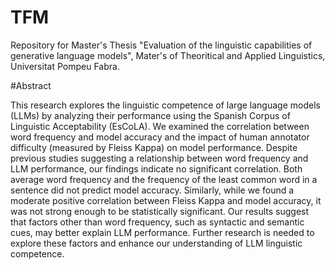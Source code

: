 # TFM
Repository for Master's Thesis "Evaluation of the linguistic capabilities of generative language models", Mater's of Theoritical and Applied Linguistics, Universitat Pompeu Fabra.

#Abstract

This research explores the linguistic competence of large language models (LLMs) by
analyzing their performance using the Spanish Corpus of Linguistic Acceptability
(EsCoLA). We examined the correlation between word frequency and model accuracy
and the impact of human annotator difficulty (measured by Fleiss Kappa) on model
performance. Despite previous studies suggesting a relationship between word
frequency and LLM performance, our findings indicate no significant correlation.
Both average word frequency and the frequency of the least common word in a
sentence did not predict model accuracy. Similarly, while we found a moderate
positive correlation between Fleiss Kappa and model accuracy, it was not strong
enough to be statistically significant. Our results suggest that factors other than word
frequency, such as syntactic and semantic cues, may better explain LLM performance.
Further research is needed to explore these factors and enhance our understanding of
LLM linguistic competence.
